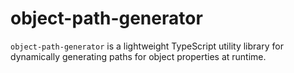 # object-path-generator
`object-path-generator` is a lightweight TypeScript utility library for dynamically generating paths for object properties at runtime.
